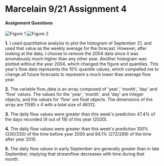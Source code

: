 # Marcelain 9/21 Assignment 4

#### Assignment Questions

![Figure 1](C:/Users/Richard/Desktop/class/Course_Materials/homework-richardmarcelain/assignment_4/q1.png)
![Figure 2](Images/example.png)

__1.__ I used quantitative analysis to plot the histogram of September 21, and used that value as the weekly average for the forecast. However, after looking at the data, I choose to remove the 2004 data since it was anomalously much higher than any other year. Another histogram was plotted without the year 2004, which changed the figure and quantiles. This year's flow data represents the 10% quantile values, which compelled me to change all future forecasts to represent a much lower than average flow year.

__2.__ The variable flow_data is an array composed of 'year', 'month', 'day' and 'flow' values. The values for the 'year', 'month', and 'day' are integer objects, and the values for 'flow' are float objects. The dimensions of the array are 11585 x 4 with a total size of 46312.

__3.__ The daily flow values were greater than this week's prediction 47.4% of the days recorded (9 out of 19) of this year (2020).

__4.__ The daily flow values were greater than this week's prediction 100% (330/330) of the time before year 2000 and 94.1% (272/289) of the time after year 2010.

__5.__ The daily flow values in early September are generally greater than in late September, implying that streamflow decreases with time during that month. 